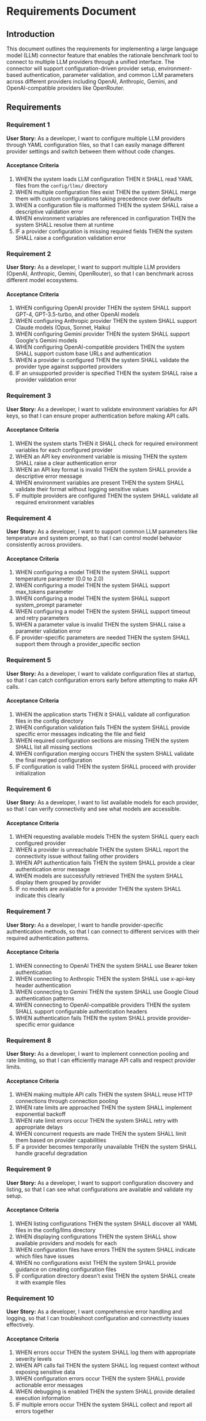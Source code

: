 # Requirements Document

## Introduction

This document outlines the requirements for implementing a large language model (LLM) connector feature that enables the rationale benchmark tool to connect to multiple LLM providers through a unified interface. The connector will support configuration-driven provider setup, environment-based authentication, parameter validation, and common LLM parameters across different providers including OpenAI, Anthropic, Gemini, and OpenAI-compatible providers like OpenRouter.

## Requirements

### Requirement 1

**User Story:** As a developer, I want to configure multiple LLM providers through YAML configuration files, so that I can easily manage different provider settings and switch between them without code changes.

#### Acceptance Criteria

1. WHEN the system loads LLM configuration THEN it SHALL read YAML files from the `config/llms/` directory
2. WHEN multiple configuration files exist THEN the system SHALL merge them with custom configurations taking precedence over defaults
3. WHEN a configuration file is malformed THEN the system SHALL raise a descriptive validation error
4. WHEN environment variables are referenced in configuration THEN the system SHALL resolve them at runtime
5. IF a provider configuration is missing required fields THEN the system SHALL raise a configuration validation error

### Requirement 2

**User Story:** As a developer, I want to support multiple LLM providers (OpenAI, Anthropic, Gemini, OpenRouter), so that I can benchmark across different model ecosystems.

#### Acceptance Criteria

1. WHEN configuring OpenAI provider THEN the system SHALL support GPT-4, GPT-3.5-turbo, and other OpenAI models
2. WHEN configuring Anthropic provider THEN the system SHALL support Claude models (Opus, Sonnet, Haiku)
3. WHEN configuring Gemini provider THEN the system SHALL support Google's Gemini models
4. WHEN configuring OpenAI-compatible providers THEN the system SHALL support custom base URLs and authentication
5. WHEN a provider is configured THEN the system SHALL validate the provider type against supported providers
6. IF an unsupported provider is specified THEN the system SHALL raise a provider validation error

### Requirement 3

**User Story:** As a developer, I want to validate environment variables for API keys, so that I can ensure proper authentication before making API calls.

#### Acceptance Criteria

1. WHEN the system starts THEN it SHALL check for required environment variables for each configured provider
2. WHEN an API key environment variable is missing THEN the system SHALL raise a clear authentication error
3. WHEN an API key format is invalid THEN the system SHALL provide a descriptive error message
4. WHEN environment variables are present THEN the system SHALL validate their format without logging sensitive values
5. IF multiple providers are configured THEN the system SHALL validate all required environment variables

### Requirement 4

**User Story:** As a developer, I want to support common LLM parameters like temperature and system prompt, so that I can control model behavior consistently across providers.

#### Acceptance Criteria

1. WHEN configuring a model THEN the system SHALL support temperature parameter (0.0 to 2.0)
2. WHEN configuring a model THEN the system SHALL support max_tokens parameter
3. WHEN configuring a model THEN the system SHALL support system_prompt parameter
4. WHEN configuring a model THEN the system SHALL support timeout and retry parameters
5. WHEN a parameter value is invalid THEN the system SHALL raise a parameter validation error
6. IF provider-specific parameters are needed THEN the system SHALL support them through a provider_specific section

### Requirement 5

**User Story:** As a developer, I want to validate configuration files at startup, so that I can catch configuration errors early before attempting to make API calls.

#### Acceptance Criteria

1. WHEN the application starts THEN it SHALL validate all configuration files in the config directory
2. WHEN configuration validation fails THEN the system SHALL provide specific error messages indicating the file and field
3. WHEN required configuration sections are missing THEN the system SHALL list all missing sections
4. WHEN configuration merging occurs THEN the system SHALL validate the final merged configuration
5. IF configuration is valid THEN the system SHALL proceed with provider initialization

### Requirement 6

**User Story:** As a developer, I want to list available models for each provider, so that I can verify connectivity and see what models are accessible.

#### Acceptance Criteria

1. WHEN requesting available models THEN the system SHALL query each configured provider
2. WHEN a provider is unreachable THEN the system SHALL report the connectivity issue without failing other providers
3. WHEN API authentication fails THEN the system SHALL provide a clear authentication error message
4. WHEN models are successfully retrieved THEN the system SHALL display them grouped by provider
5. IF no models are available for a provider THEN the system SHALL indicate this clearly

### Requirement 7

**User Story:** As a developer, I want to handle provider-specific authentication methods, so that I can connect to different services with their required authentication patterns.

#### Acceptance Criteria

1. WHEN connecting to OpenAI THEN the system SHALL use Bearer token authentication
2. WHEN connecting to Anthropic THEN the system SHALL use x-api-key header authentication
3. WHEN connecting to Gemini THEN the system SHALL use Google Cloud authentication patterns
4. WHEN connecting to OpenAI-compatible providers THEN the system SHALL support configurable authentication headers
5. WHEN authentication fails THEN the system SHALL provide provider-specific error guidance

### Requirement 8

**User Story:** As a developer, I want to implement connection pooling and rate limiting, so that I can efficiently manage API calls and respect provider limits.

#### Acceptance Criteria

1. WHEN making multiple API calls THEN the system SHALL reuse HTTP connections through connection pooling
2. WHEN rate limits are approached THEN the system SHALL implement exponential backoff
3. WHEN rate limit errors occur THEN the system SHALL retry with appropriate delays
4. WHEN concurrent requests are made THEN the system SHALL limit them based on provider capabilities
5. IF a provider becomes temporarily unavailable THEN the system SHALL handle graceful degradation

### Requirement 9

**User Story:** As a developer, I want to support configuration discovery and listing, so that I can see what configurations are available and validate my setup.

#### Acceptance Criteria

1. WHEN listing configurations THEN the system SHALL discover all YAML files in the config/llms directory
2. WHEN displaying configurations THEN the system SHALL show available providers and models for each
3. WHEN configuration files have errors THEN the system SHALL indicate which files have issues
4. WHEN no configurations exist THEN the system SHALL provide guidance on creating configuration files
5. IF configuration directory doesn't exist THEN the system SHALL create it with example files

### Requirement 10

**User Story:** As a developer, I want comprehensive error handling and logging, so that I can troubleshoot configuration and connectivity issues effectively.

#### Acceptance Criteria

1. WHEN errors occur THEN the system SHALL log them with appropriate severity levels
2. WHEN API calls fail THEN the system SHALL log request context without exposing sensitive data
3. WHEN configuration errors occur THEN the system SHALL provide actionable error messages
4. WHEN debugging is enabled THEN the system SHALL provide detailed execution information
5. IF multiple errors occur THEN the system SHALL collect and report all errors together